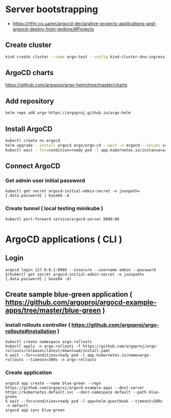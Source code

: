 
# Server bootstrapping

- https://rtfm.co.ua/en/argocd-declarative-projects-applications-and-argocd-deploy-from-jenkins/#Projects

## Create cluster
```bash
kind create cluster --name argo-test --config kind-cluster-4no-ingress.yml
```
## ArgoCD charts
https://github.com/argoproj/argo-helm/tree/master/charts
## Add repository
```bash
helm repo add argo https://argoproj.github.io/argo-helm
```
## Install ArgoCD
```bash
kubectl create ns argocd
helm upgrade --install argocd argo/argo-cd --wait -n argocd --values values.yaml --create-namespace --version 4.10.6
kubectl wait --for=condition=ready pod -l app.kubernetes.io/instance=argocd --timeout=300s -n argocd
```
## Connect ArgoCD
### Get admin user initial password
```
kubectl get secret argocd-initial-admin-secret -o jsonpath={.data.password} | base64 -d
```
### Create tunnel ( local testing minikube )
```
kubectl port-forward service/argocd-server 8080:80
```

# ArgoCD applications ( CLI )
## Login
```
argocd login 127.0.0.1:8080 --insecure --username admin --password $(kubectl get secret argocd-initial-admin-secret -o jsonpath={.data.password} | base64 -d)
```
## Create sample blue-green application ( https://github.com/argoproj/argocd-example-apps/tree/master/blue-green )
### Install rollouts controller ( https://github.com/argoproj/argo-rollouts#installation )
```
kubectl create namespace argo-rollouts
kubectl apply -n argo-rollouts -f https://github.com/argoproj/argo-rollouts/releases/latest/download/install.yaml
k wait --for=condition=ready pod -l app.kubernetes.io/name=argo-rollouts --timeout=300s -n argo-rollouts
```
### Create application
```
argocd app create --name blue-green --repo https://github.com/argoproj/argocd-example-apps --dest-server https://kubernetes.default.svc --dest-namespace default --path blue-green
k wait --for=condition=ready pod -l app=helm-guestbook --timeout=300s -n default
argocd app sync blue-green
```
